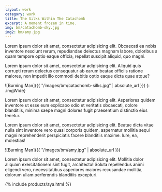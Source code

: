 ```yaml
---
layout: work
category: work
title: The Silks Within The Catachomb
excerpt: A moment frozen in time.
img: bm/catachomb-sky.jpg
img2: bm/amy.jpg
---
```


Lorem ipsum dolor sit amet, consectetur adipisicing elit. Obcaecati ea nobis inventore nesciunt rerum, repudiandae delectus magnam labore, doloribus a quam tempore optio eaque officia, repellat suscipit aliquid, quo magni.

Lorem ipsum dolor sit amet, consectetur adipisicing elit. Aliquid quis corrupti rerum delectus consequatur ab earum beatae officiis ratione maiores, non impedit illo commodi debitis optio eaque dicta quae atque?

![Burning Man]({{ "/images/bm/catachomb-silks.jpg" | absolute_url }})
{: .imgWide}

Lorem ipsum dolor sit amet, consectetur adipisicing elit. Asperiores quidem inventore ut esse eum explicabo odio et veritatis obcaecati, dolore blanditiis, minima saepe magni dolores fugit praesentium distinctio eius tenetur.

Lorem ipsum dolor sit amet, consectetur adipisicing elit. Beatae dicta vitae nulla sint inventore vero quasi corporis quidem, aspernatur mollitia sequi magni reprehenderit perspiciatis facere blanditiis maxime. Iure, ea, molestias!

![Burning Man]({{ "/images/bm/amy.jpg" | absolute_url }})

Lorem ipsum dolor sit amet, consectetur adipisicing elit. Mollitia dolor aliquam exercitationem sint fugit, architecto! Soluta repellendus animi eligendi vero, necessitatibus asperiores maiores recusandae mollitia, dolorum ullam perferendis blanditiis excepturi.

{% include products/aya.html %}